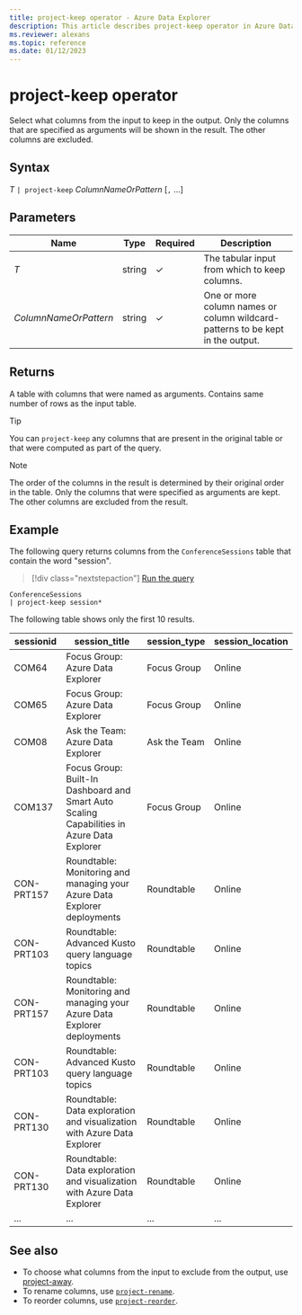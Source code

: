 ```yaml
---
title: project-keep operator - Azure Data Explorer
description: This article describes project-keep operator in Azure Data Explorer.
ms.reviewer: alexans
ms.topic: reference
ms.date: 01/12/2023
---
```

# project-keep operator

Select what columns from the input to keep in the output. Only the columns that are specified as arguments will be shown in the result. The other columns are excluded.

## Syntax

*T* `| project-keep` *ColumnNameOrPattern* [`,` ...]

## Parameters

| Name | Type | Required | Description |
|--|--|--|--|
| *T* | string | &check; | The tabular input from which to keep columns.|
| *ColumnNameOrPattern* | string | &check; | One or more column names or column wildcard-patterns to be kept in the output.|

## Returns

A table with columns that were named as arguments. Contains same number of rows as the input table.

> [!TIP]
> You can `project-keep` any columns that are present in the original table or that were computed as part of the query.

> [!NOTE]
> The order of the columns in the result is determined by their original order in the table. Only the columns that were specified as arguments are kept. The other columns are excluded from the result.

## Example

The following query returns columns from the `ConferenceSessions` table that contain the word "session".

> [!div class="nextstepaction"]
> <a href="https://dataexplorer.azure.com/clusters/help/databases/Samples?query=H4sIAAAAAAAAA3POz0tLLUrNS04NTi0uzszPK+blqlEoKMrPSk0u0c1OTS1QKIZIaAEAWs65FysAAAA=" target="_blank">Run the query</a>

```kusto
ConferenceSessions
| project-keep session*
```

The following table shows only the first 10 results.

|sessionid|session_title|session_type|session_location|
|--|--|--|--|
|COM64| Focus Group: Azure Data Explorer |Focus Group|Online|
|COM65| Focus Group: Azure Data Explorer |Focus Group|Online|
|COM08| Ask the Team: Azure Data Explorer|Ask the Team|Online|
|COM137| Focus Group: Built-In Dashboard and Smart Auto Scaling Capabilities in Azure Data Explorer|Focus Group| Online|
|CON-PRT157| Roundtable: Monitoring and managing your Azure Data Explorer deployments|Roundtable|Online|
|CON-PRT103| Roundtable: Advanced Kusto query language topics|Roundtable| Online|
|CON-PRT157| Roundtable: Monitoring and managing your Azure Data Explorer deployments|Roundtable|Online|
|CON-PRT103| Roundtable: Advanced Kusto query language topics|Roundtable|Online|
|CON-PRT130| Roundtable: Data exploration and visualization with Azure Data Explorer |Roundtable |Online|
|CON-PRT130| Roundtable: Data exploration and visualization with Azure Data Explorer |Roundtable |Online|
|...|...|...|...|

## See also

* To choose what columns from the input to exclude from the output, use [project-away](projectawayoperator.md).
* To rename columns, use [`project-rename`](projectrenameoperator.md).
* To reorder columns, use [`project-reorder`](projectreorderoperator.md).
